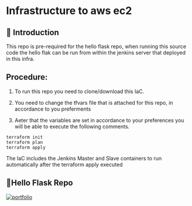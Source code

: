 # Infrastructure to aws ec2

## 🧰 Introduction
This repo is pre-required for the hello flask repo, when running this source code the hello flak can be run from within the jenkins server that deployed in this infra.


## Procedure: 
1. To run this repo you need to clone/download this IaC.

2. You need to change the tfvars file that is attached for this repo, in accordance to you preferments
   
3. Aeter that the variables are set in accordance to your preferences you will be able to execute the following comments.
```
terraform init
terraform plan
terraform apply
```
The IaC includes the Jenkins Master and Slave containers to run automatically after the terraform apply executed

## 🔗Hello Flask Repo
[![portfolio](https://img.shields.io/badge/infrastructure-000?style=for-the-badge&logo=ko-fi&logoColor=white)](https://github.com/LizAsraf/hello-flask.git) 